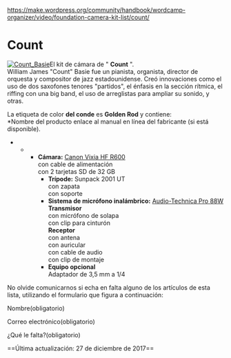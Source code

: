 https://make.wordpress.org/community/handbook/wordcamp-organizer/video/foundation-camera-kit-list/count/

# Count

[![Count_Basie](https://make.wordpress.org/community/files/2015/09/Count_Basie-290x300.jpg)](https://make.wordpress.org/community/files/2015/09/Count_Basie.jpg)El kit de cámara de " **Count** ".  
William James "Count" Basie fue un pianista, organista, director de orquesta y compositor de jazz estadounidense. Creó innovaciones como el uso de dos saxofones tenores "partidos", el énfasis en la sección rítmica, el riffing con una big band, el uso de arreglistas para ampliar su sonido, y otras.

La etiqueta de color **del conde** es **Golden Rod** y contiene:  
*Nombre del producto enlace al manual en línea del fabricante (si está disponible).

- - - **Cámara:** [Canon Vixia HF R600](https://wptv.files.wordpress.com/2015/08/hfr60-62-600-im-n-en.pdf)  
            con cable de alimentación  
            con 2 tarjetas SD de 32 GB
        - **Trípode:** Sunpack 2001 UT  
            con zapata  
            con soporte
        - **Sistema de micrófono inalámbrico:** [Audio-Technica Pro 88W](https://wptv.files.wordpress.com/2015/08/audio-technic-pro88w.pdf)  
            **Transmisor**  
            con micrófono de solapa  
            con clip para cinturón  
            **Receptor**  
            con antena  
            con auricular  
            con cable de audio  
            con clip de montaje
        - **Equipo opcional**  
            Adaptador de 3,5 mm a 1/4

No olvide comunicarnos si echa en falta alguno de los artículos de esta lista, utilizando el formulario que figura a continuación:

Nombre(obligatorio) 

Correo electrónico(obligatorio) 

¿Qué le falta?(obligatorio)

==Última actualización: 27 de diciembre de 2017==